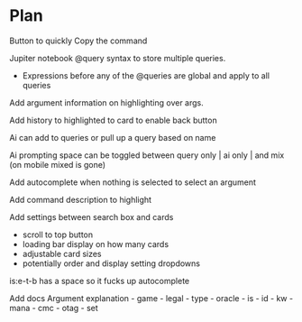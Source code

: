 # Plan

Button to quickly Copy the command

Jupiter notebook @query syntax to store multiple queries.
 - Expressions before any of the @queries are global and apply to all queries

Add argument information on highlighting over args.

Add history to highlighted to card to enable back button

Ai can add to queries or pull up a query based on name

Ai prompting space can be toggled between query only | ai only | and mix (on mobile mixed is gone)

Add autocomplete when nothing is selected to select an argument

Add command description to highlight

Add settings between search box and cards
 - scroll to top button
 - loading bar display on how many cards
 - adjustable card sizes
 - potentially order and display setting dropdowns


is:e-t-b has a space so it fucks up autocomplete

Add docs
  Argument explanation
    - game
    - legal
    - type
    - oracle
    - is
    - id
    - kw
    - mana
    - cmc
    - otag
    - set
